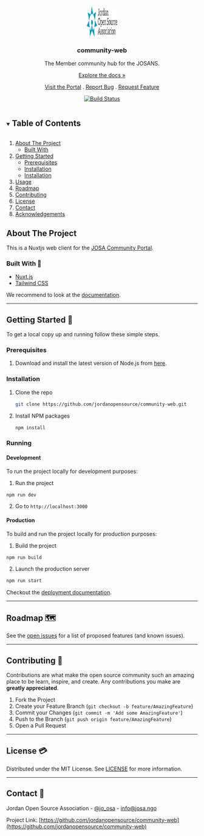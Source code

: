 <!-- PROJECT LOGO -->
<center>

<a href="https://github.com/jordanopensource/community-web">
  <img src=".github/images/logo.svg" alt="Logo" width="80" height="80">
</a>


### community-web

The Member community hub for the JOSANS.

[Explore the docs »](https://github.com/jordanopensource/community-web)

[Visit the Portal]()
.
[Report Bug](https://github.com/jordanopensource/community-web/issues)
.
[Request Feature](https://github.com/jordanopensource/community-web/issues)

[![Build Status](https://builds.josa.dev/api/badges/jordanopensource/community-web/status.svg)](https://builds.josa.dev/jordanopensource/community-web)

</center>

<!-- TABLE OF CONTENTS -->
<details open="open">
  <summary><h2 style="display: inline-block">Table of Contents</h2></summary>
  <ol>
    <li>
      <a href="#about-the-project">About The Project</a>
      <ul>
        <li><a href="#built-with">Built With</a></li>
      </ul>
    </li>
    <li>
      <a href="#getting-started">Getting Started</a>
      <ul>
        <li><a href="#prerequisites">Prerequisites</a></li>
        <li><a href="#installation">Installation</a></li>
        <li><a href="#running">Installation</a></li>
      </ul>
    </li>
    <li><a href="#usage">Usage</a></li>
    <li><a href="#roadmap">Roadmap</a></li>
    <li><a href="#contributing">Contributing</a></li>
    <li><a href="#license">License</a></li>
    <li><a href="#contact">Contact</a></li>
    <li><a href="#acknowledgements">Acknowledgements</a></li>
  </ol>
</details>

<!-- ABOUT THE PROJECT -->
## About The Project

This is a Nuxtjs web client for the [JOSA Community Portal]().

### Built With 🤖

* [Nuxt.js](https://v3.nuxtjs.org/)
* [Tailwind CSS](https://tailwindcss.com/)

We recommend to look at the [documentation](https://v3.nuxtjs.org).

___

<!-- GETTING STARTED -->
## Getting Started 🚀

To get a local copy up and running follow these simple steps.

### Prerequisites

1. Download and install the latest version of Node.js from [here](https://nodejs.org/en/download/).

### Installation

1. Clone the repo

   ```sh
   git clone https://github.com/jordanopensource/community-web.git
   ```

2. Install NPM packages

   ```sh
   npm install
   ```

### Running

#### Development

To run the project locally for development purposes:

1. Run the project

```sh
npm run dev
```

2. Go to `http://localhost:3000`

#### Production

To build and run the project locally for production purposes:

1. Build the project

```sh
npm run build
```

2. Launch the production server

```sh
npm run start
```

Checkout the [deployment documentation](https://v3.nuxtjs.org/docs/deployment).

___

<!-- ROADMAP -->
## Roadmap 🗺️

See the [open issues](https://github.com/jordanopensource/portal-web/issues) for a list of proposed features (and known issues).

___

<!-- CONTRIBUTING -->
## Contributing 🤝

Contributions are what make the open source community such an amazing place to be learn, inspire, and create. Any contributions you make are **greatly appreciated**.

1. Fork the Project
2. Create your Feature Branch (`git checkout -b feature/AmazingFeature`)
3. Commit your Changes (`git commit -m 'Add some AmazingFeature'`)
4. Push to the Branch (`git push origin feature/AmazingFeature`)
5. Open a Pull Request

___

<!-- LICENSE -->
## License 💳

Distributed under the MIT License. See [LICENSE](LICENSE) for more information.

___

<!-- CONTACT -->
## Contact 📧

Jordan Open Source Association - [@jo_osa](https://twitter.com/@jo_osa) - info@josa.ngo

Project Link: [https://github.com/jordanopensource/community-web](https://github.com/jordanopensource/community-web)
